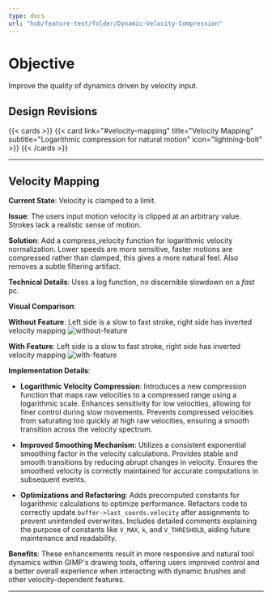 ```yaml
---
type: docs
url: "hub/feature-test/folder/Dynamic-Velocity-Compression"
---
```


# Objective

Improve the quality of dynamics driven by velocity input.

## Design Revisions

{{< cards >}}
  {{< card link="#velocity-mapping" title="Velocity Mapping" subtitle="Logarithmic compression for natural motion" icon="lightning-bolt" >}}
{{< /cards >}}

---

<div class="feature-section" id="velocity-mapping">

## Velocity Mapping

**Current State**: Velocity is clamped to a limit.

**Issue**: The users input motion velocity is clipped at an arbitrary value. Strokes lack a realistic sense of motion.

**Solution**: Add a compress_velocity function for logarithmic velocity normalization. Lower speeds are more sensitive, faster motions are compressed rather than clamped, this gives a more natural feel. Also removes a subtle filtering artifact.

**Technical Details**: Uses a log function, no discernible slowdown on a _fast_ pc.

**Visual Comparison**:

**Without Feature**: Left side is a slow to fast stroke, right side has inverted velocity mapping
![without-feature](/images/diagrams/brush-velocity-compression-without-feature.webp)

**With Feature**: Left side is a slow to fast stroke, right side has inverted velocity mapping
![with-feature](/images/diagrams/brush-velocity-compression-with-feature.webp)

**Implementation Details**:

- **Logarithmic Velocity Compression**: Introduces a new compression function that maps raw velocities to a compressed range using a logarithmic scale. Enhances sensitivity for low velocities, allowing for finer control during slow movements. Prevents compressed velocities from saturating too quickly at high raw velocities, ensuring a smooth transition across the velocity spectrum.

- **Improved Smoothing Mechanism**: Utilizes a consistent exponential smoothing factor in the velocity calculations. Provides stable and smooth transitions by reducing abrupt changes in velocity. Ensures the smoothed velocity is correctly maintained for accurate computations in subsequent events.

- **Optimizations and Refactoring**: Adds precomputed constants for logarithmic calculations to optimize performance. Refactors code to correctly update `buffer->last_coords.velocity` after assignments to prevent unintended overwrites. Includes detailed comments explaining the purpose of constants like `V_MAX`, `k`, and `V_THRESHOLD`, aiding future maintenance and readability.

**Benefits**: These enhancements result in more responsive and natural tool dynamics within GIMP's drawing tools, offering users improved control and a better overall experience when interacting with dynamic brushes and other velocity-dependent features.

</div>

---
